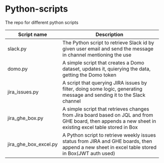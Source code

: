 # Python-scripts
The repo for different python scripts

| Script name | Description |
| ------------- | ------------- |
| slack.py| The Python script to retrieve Slack id by given user email and send the message in channel mentioning the use |
| domo.py | A simple script that creates a Domo dataset, updates it, quierying the data, getting the Domo token |
|jira_issues.py|A script that querying  JIRA issues by filter, doing some logic, generating message and sending it to the Slack channel |
|jira_ghe_box.py| A simple script that retrieves changes from Jira board based on JQL and from GHE board, then appends a new sheet in existing excel table stored in Box|
|jira_ghe_box_excel.py|A Python script to retrieve weekly issues status from JIRA and GHE boards, then append a new sheet in excel table stored in Box(JWT auth used)|
